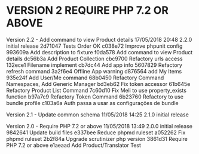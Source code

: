 
VERSION 2  REQUIRE PHP 7.2 OR ABOVE
===================================

   Version 2.2 - Add command to view Product details
      17/05/2018 20:48  2.2.0  initial release
         2d71047 Tests Order OK
         c038e72 Improve phpunit config
         993609a Add description to fixture
         f0da578 Add command to view Product details
         dc56b3a Add Product Collection
         cbc9700 Refactory urls access
         132ece1 Filename implement
         cb7dc44 Add app info
         5607829 Refactory refresh command
         3a2f6e4 Offline App warning
         d876564 add My Items
         935e24f Add User/Me command
         68b0450 Refactory Command Namespaces, Add Generic Manager
         bd3eb62 Fix token accessor
         61b645e Refactory Product List Command
         7c60d10 Fix Meli to use property_exists function
         b97a7c9 Refactory Token Command
         6b23760 Refactory to use bundle profile
         c103a6a Auth passa a usar as configurações de bundle

   Version 2.1 - Update common schema
      11/05/2018 14:25  2.1.0  initial release

   Version 2.0 - Require PHP 7.2 or above
      11/05/2018 13:49  2.0.0  initial release
         9842641 Update build files
         e337bee Reduce phpmd ruleset
         a052262 Fix phpmd ruleset
         2b2f84a Upgrade scrutinizer php version
         3861d31 Require PHP 7.2 or above
         e1aeaad Add Product/Translator Test